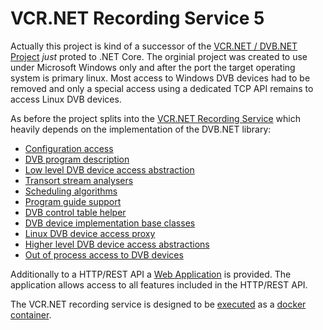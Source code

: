 # VCR.NET Recording Service 5

Actually this project is kind of a successor of the [VCR.NET / DVB.NET Project](https://github.com/JMS-1/DVB.NET---VCR.NET) _just_ proted to .NET Core. The orginial project was created to use under Microsoft Windows only and after the port the target operating system is primary linux. Most access to Windows DVB devices had to be removed and only a special access using a dedicated TCP API remains to access Linux DVB devices.

As before the project splits into the [VCR.NET Recording Service](Recording/README.md) which heavily depends on the implementation of the DVB.NET library:

- [Configuration access](Common/README.md)
- [DVB program description](SourceManagement/README.md)
- [Low level DVB device access abstraction](HardwareAbstraction/README.md)
- [Transort stream analysers](TS/README.md)
- [Scheduling algorithms](Algorithms/README.md)
- [Program guide support](EPG/README.md)
- [DVB control table helper](SITables/README.md)
- [DVB device implementation base classes](DVBNETLegacy/README.md)
- [Linux DVB device access proxy](Ubuntu/README.md)
- [Higher level DVB device access abstractions](CardServerCore/README.md)
- [Out of process access to DVB devices](CardServer/README.md)

Additionally to a HTTP/REST API a [Web Application](WebClient/README.md) is provided. The application allows access to all features included in the HTTP/REST API.

The VCR.NET recording service is designed to be [executed](WebServer/README.md) as a [docker container](Deploy/README.md).
